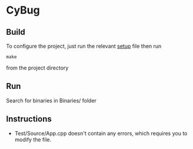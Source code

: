 # CyBug


## Build
To configure the project, just run the relevant [setup](Setup) file
then run 
```
make 
``` 
from the project directory

## Run
Search for binaries in Binaries/ folder

## Instructions
- Test/Source/App.cpp doesn't contain any errors, which requires you to modify the file.
